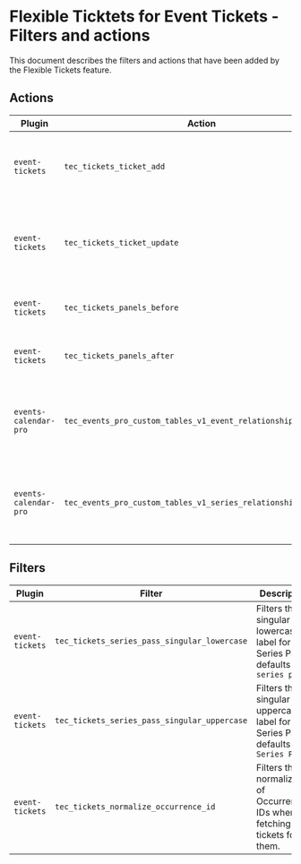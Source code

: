 # Flexible Ticktets for Event Tickets - Filters and actions

This document describes the filters and actions that have been added by the Flexible Tickets feature.

## Actions

| Plugin                | Action                                                         | Description                                                           |
|-----------------------|----------------------------------------------------------------|-----------------------------------------------------------------------|
| `event-tickets`       | `tec_tickets_ticket_add`                                       | Fires when a ticket is first created from any provider.               |
| `event-tickets`       | `tec_tickets_ticket_update`                                    | Fires when a pre-existing ticket is updated from any provider.        |
| `event-tickets`       | `tec_tickets_panels_before`                                    | Fires before rendering the Ticket panels.                             |
| `event-tickets`       | `tec_tickets_panels_after`                                     | Fires after rendering the Ticket panels.                              |
| `events-calendar-pro` | `tec_events_pro_custom_tables_v1_event_relationship_updated`   | Fires when an Event relationship with a Series is updated or created. |
| `events-calendar-pro` | `tec_events_pro_custom_tables_v1_series_relationships_updated` | Fires when a Series relationship with Events are updated or created.  |

## Filters

| Plugin          | Filter                                       | Description                                                                         |
|-----------------|----------------------------------------------|-------------------------------------------------------------------------------------|
| `event-tickets` | `tec_tickets_series_pass_singular_lowercase` | Filters the singular lowercase label for the Series Pass; defaults to `series pass` |
| `event-tickets` | `tec_tickets_series_pass_singular_uppercase` | Filters the singular uppercase label for the Series Pass; defaults to `Series Pass` |
| `event-tickets` | `tec_tickets_normalize_occurrence_id`        | Filters the normalization of Occurrence IDs when fetching tickets for them.         |